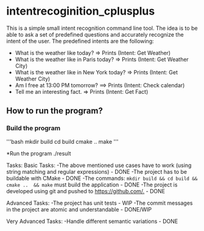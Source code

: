 # intentrecoginition_cplusplus

This is a simple small intent recognition command line tool.
The idea is to be able to ask a set of predefined questions and accurately recognize the intent of the user. The predefined intents are the following:

* What is the weather like today? => Prints (Intent: Get Weather)
* What is the weather like in Paris today? => Prints (Intent: Get Weather City)
* What is the weather like in New York today? => Prints (Intent: Get Weather City)
* Am I free at 13:00 PM tomorrow? ==> Prints (Intent: Check calendar)
* Tell me an interesting fact. => Prints (Intent: Get Fact)

## How to run the program?

### Build the program

'''bash
mkdir build
cd build
cmake ..
make 
'''

*Run the program
./result

Tasks:
Basic Tasks:
-The above mentioned use cases have to work (using string matching and regular expressions) - DONE
-The project has to be buildable with CMake - DONE
-The commands: `mkdir build && cd build && cmake ..  && make` must build the application - DONE
-The project is developed using git and pushed to <https://github.com/.> - DONE

Advanced Tasks:
-The project has unit tests - WIP
-The commit messages in the project are atomic and understandable - DONE/WIP

Very Advanced Tasks:
-Handle different semantic variations - DONE

